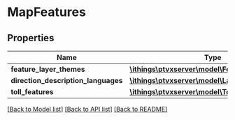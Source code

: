 # MapFeatures

## Properties
Name | Type | Description | Notes
------------ | ------------- | ------------- | -------------
**feature_layer_themes** | [**\ithings\ptvxserver\model\FeatureLayerTheme[]**](FeatureLayerTheme.md) |  | [optional] 
**direction_description_languages** | [**\ithings\ptvxserver\model\Language[]**](Language.md) |  | [optional] 
**toll_features** | [**\ithings\ptvxserver\model\TollFeatures**](TollFeatures.md) |  | [optional] 

[[Back to Model list]](../../README.md#documentation-for-models) [[Back to API list]](../../README.md#documentation-for-api-endpoints) [[Back to README]](../../README.md)

